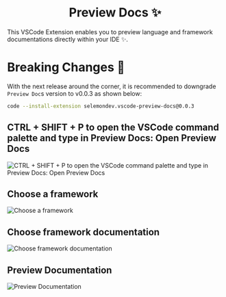 <p align="center">
 <h1 align="center">
  Preview Docs  ✨
 </h1>
</p>

This VSCode Extension enables you to preview language and framework documentations directly within your IDE ✨.

# Breaking Changes 🚧

With the next release around the corner, it is recommended to downgrade `Preview Doc`s version to v0.0.3 as shown below:

```bash
code --install-extension selemondev.vscode-preview-docs@0.0.3
```

## CTRL + SHIFT + P to open the VSCode command palette and type in Preview Docs: Open Preview Docs

![CTRL + SHIFT + P to open the VSCode command palette and type in Preview Docs: Open Preview Docs](https://raw.githubusercontent.com/selemondev/vscode-preview-docs/master/src/assets/images/terminal-window.png)

## Choose a framework

![Choose a framework](https://raw.githubusercontent.com/selemondev/vscode-preview-docs/master/src/assets/images/framework-select.png)

## Choose framework documentation

![Choose framework documentation](https://raw.githubusercontent.com/selemondev/vscode-preview-docs/master/src/assets/images/framework-docs.png)

## Preview Documentation

![Preview Documentation](https://raw.githubusercontent.com/selemondev/vscode-preview-docs/master/src/assets/images/docs.png)

